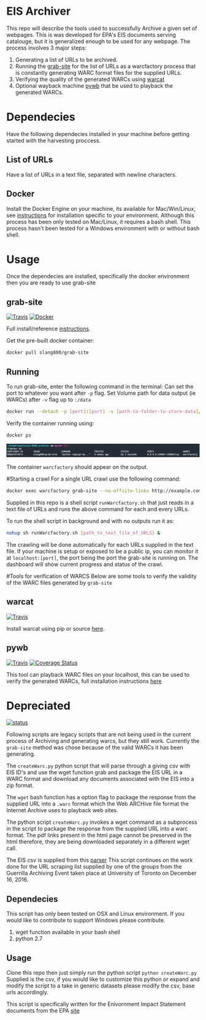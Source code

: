 # EIS Archiver
This repo will describe the tools used to successfully Archive a given set of webpages. This is was developed for EPA's EIS documents serving catalouge, but it is generalized enough to be used for any webpage. The process involves 3 major steps:

1.	Generating a list of URLs to be archived.
2.	Running the [grab-site](https://github.com/edgi-govdata-archiving/grab-site) for the list of URLs as a warcfactory process that is constantly generating WARC format files for the supplied URLs.
3.	Verifying the quality of the generated WARCs using [warcat](https://github.com/chfoo/warcat)
4.	Optional wayback machine [pywb](https://github.com/ikreymer/pywb) that be used to playback the generated WARCs.

# Dependecies
Have the following dependecies installed in your machine before getting started with the harvesting proccess.

List of URLs
---
Have a list of URLs in a text file, separated with newline characters.

Docker
---
Install the Docker Engine on your machine, its available for Mac/Win/Linux, see [instructions](https://docs.docker.com/engine/installation/) for installation specific to your environment. Although this process has been only tested on Mac/Linux, it requires a bash shell. This process hasn't been tested for a Windows environment with or without bash shell.

# Usage
Once the dependecies are installed, specifically the docker environment then you are ready to use grab-site 

grab-site
---
[![Travis](https://img.shields.io/travis/rust-lang/rust.svg)](https://hub.docker.com/r/slang800/grab-site/) [![Docker](https://img.shields.io/badge/docker--repo-pull-blue.svg)](https://hub.docker.com/r/slang800/grab-site/)

Full install/reference [instructions](https://github.com/slang800/grab-site).

Get the pre-built docker container:
```bash
docker pull slang800/grab-site
```

Running
---
To run  grab-site, enter the following command in the terminal:
Can set the port to whatever you want after `-p` flag.
Set Volume path for data output (ie WARCs) after `-v` flag up to `:/data`

```bash
docker run --detach -p [port]:[port] -v [path-to-folder-to-store-data]/grab-site-date:/data --name warcfactory slang800/grab-site
```

Verify the container running using:

```bash
docker ps
```
![here](/docs/img/docker-ps.png)

The container `warcfactory` should appear on the output.

#Starting a crawl
For a single URL crawl use the following command:

```bash
docker exec warcfactory grab-site --no-offsite-links http://example.com
```

Supplied in this repo is a shell script `runWarcfactory.sh` that just reads in a text file of URLs and runs the above command for each and every URLs. 

To run the shell script in background and with no outputs run it as:

```bash
nohup sh runWarcfactory.sh [path_to_text_file_of_URLS] &
```

The crawling will be done automatically for each URLs supplied in the text file.
If your machine is setup or exposed to be a public ip, you can monitor it at `localhost:[port]`, the port being the port the grab-site is running on. The dashboard will show current progress and status of the crawl.

#Tools for verification of WARCS
Below are some tools to verify the validity of the WARC files generated by `grab-site`

warcat
---
[![Travis](https://img.shields.io/travis/rust-lang/rust.svg)](https://travis-ci.org/chfoo/warcat)

Install warcat using pip or source [here](https://github.com/chfoo/warcat).

pywb
---
[![Travis](https://img.shields.io/travis/rust-lang/rust.svg)](https://travis-ci.org/ikreymer/pywb) [![Coverage Status](https://coveralls.io/repos/github/ikreymer/pywb/badge.svg?branch=master)](https://coveralls.io/github/ikreymer/pywb?branch=master)

This tool can playback WARC files on your localhost, this can be used to verify the generated WARCs, full installation instructions [here](https://github.com/ikreymer/pywb)

# Depreciated
[![status](https://img.shields.io/badge/status-depreciated-red.svg)]()

Following scripts are legacy scripts that are not being used in the current process of Archiving and generating warcs, but they still work. Currently the `grab-site` method was chose because of the valid WARCs it has been generating.

The `createWarc.py` python script that will parse through a giving csv with EIS ID's and use the wget function grab and package the EIS URL in a WARC format and download any documents associated with the EIS into a zip format.

The `wget` bash function has a option flag to package the response from the supplied URL into a `.warc` format which the Web ARCHive file format the Internet Archive uses to playback web sites.

The python script `createWarc.py` invokes a wget command as a subprocess in the script to package the response from the supplied URL into a warc format. The pdf links present in the html page cannot be preserved in the html therefore, they are being downloaded separately in a different wget call.

The EIS csv is supplied from this [parser](https://github.com/titaniumbones/eot-sprint-toolkit/tree/master/eis)
This script continues on the work done for the URL scraping list supplied by one of the groups from the Guerrilla Archiving Event taken place at University of Toronto on December 16, 2016.

## Dependecies
This script has only been tested on OSX and Linux environment. If you would like to contribute to support Windows please contribute.

1. wget function available in your bash shell
2. python 2.7

## Usage
Clone this repo then just simply run the python script `python createWarc.py`
Supplied is the csv, if you would like to customize this python or expand and modify the script to a take in generic datasets please modify the csv, base urls accordingly.

This script is specifically written for the Enivornment Impact Statement documents from the EPA [site](https://cdxnodengn.epa.gov/cdx-enepa-public/action/eis/search)
